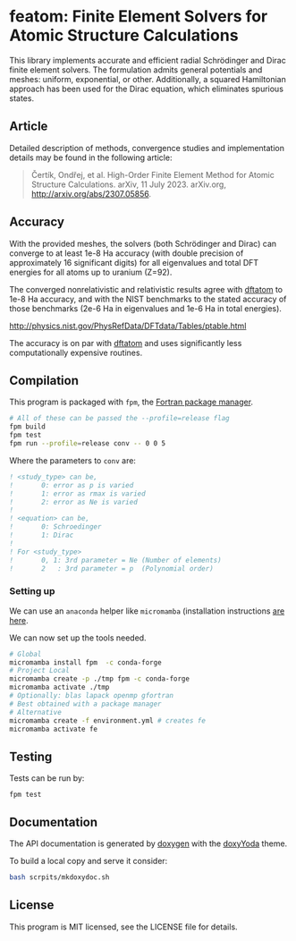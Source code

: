 # featom: Finite Element Solvers for Atomic Structure Calculations

This library implements accurate and efficient radial Schrödinger and Dirac
finite element solvers. The formulation admits general potentials and meshes:
uniform, exponential, or other. Additionally, a squared Hamiltonian approach has
been used for the Dirac equation, which eliminates spurious states.

## Article

Detailed description of methods, convergence studies and implementation details
may be found in the following article:

> Čertík, Ondřej, et al. High-Order Finite Element Method for Atomic Structure Calculations. arXiv, 11 July 2023. arXiv.org, http://arxiv.org/abs/2307.05856.

## Accuracy

With the provided meshes, the solvers (both Schrödinger and Dirac) can converge
to at least 1e-8 Ha accuracy (with double precision of approximately 16
significant digits) for all eigenvalues and total DFT energies for all atoms up
to uranium (Z=92).

The converged nonrelativistic and relativistic results agree with
[dftatom](https://github.com/certik/dftatom) to
1e-8 Ha accuracy, and with the NIST benchmarks to the stated accuracy of those
benchmarks (2e-6 Ha in eigenvalues and 1e-6 Ha in total energies).

http://physics.nist.gov/PhysRefData/DFTdata/Tables/ptable.html

The accuracy is on par with [dftatom](https://github.com/certik/dftatom/) and
uses significantly less computationally expensive routines.

## Compilation
<!-- TODO: Make bindings and document with Sphinx -->
This program is packaged with `fpm`, the [Fortran package manager](https://fpm.fortran-lang.org/).

``` bash
# All of these can be passed the --profile=release flag
fpm build
fpm test
fpm run --profile=release conv -- 0 0 5
```

Where the parameters to `conv` are:

```fortran
! <study_type> can be,
!       0: error as p is varied
!       1: error as rmax is varied
!       2: error as Ne is varied
!
! <equation> can be,
!       0: Schroedinger
!       1: Dirac
!
! For <study_type>
!       0, 1: 3rd parameter = Ne (Number of elements)
!       2   : 3rd parameter = p  (Polynomial order)
```

### Setting up

We can use an `anaconda` helper like `micromamba` (installation instructions [are here](https://mamba.readthedocs.io/en/latest/installation.html).

We can now set up the tools needed.

``` bash
# Global
micromamba install fpm  -c conda-forge
# Project Local
micromamba create -p ./tmp fpm -c conda-forge
micromamba activate ./tmp
# Optionally: blas lapack openmp gfortran
# Best obtained with a package manager
# Alternative
micromamba create -f environment.yml # creates fe
micromamba activate fe
```

## Testing

Tests can be run by:
```
fpm test
```

## Documentation

The API documentation is generated by [doxygen](https://www.doxygen.nl/index.html) with the [doxyYoda](https://github.com/HaoZeke/doxyYoda) theme.

To build a local copy and serve it consider:

``` bash
bash scrpits/mkdoxydoc.sh
```


## License

This program is MIT licensed, see the LICENSE file for details.
